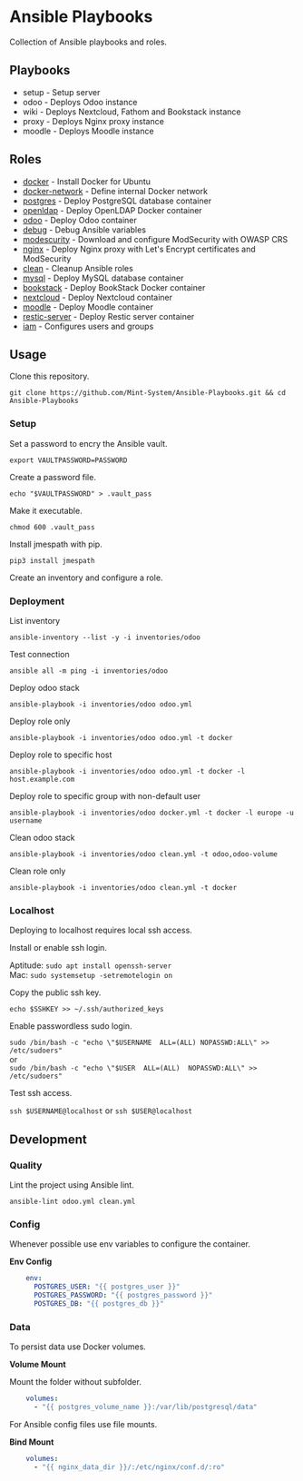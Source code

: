 # Ansible Playbooks

Collection of Ansible playbooks and roles.

## Playbooks

* setup - Setup server
* odoo - Deploys Odoo instance
* wiki - Deploys Nextcloud, Fathom and Bookstack instance
* proxy - Deploys Nginx proxy instance
* moodle - Deploys Moodle instance

## Roles

* [docker](roles/docker/README.md) - Install Docker for Ubuntu
* [docker-network](roles/docker-network/README.md) - Define internal Docker network
* [postgres](roles/postgres/README.md) - Deploy PostgreSQL database container
* [openldap](roles/openldap/README.md) - Deploy OpenLDAP Docker container
* [odoo](roles/odoo/README.md) - Deploy Odoo container
* [debug](roles/debug/README.md) - Debug Ansible variables
* [modescurity](roles/modescurity/README.md) - Download and configure ModSecurity with OWASP CRS
* [nginx](roles/nginx/README.md) - Deploy Nginx proxy with Let's Encrypt certificates and ModSecurity
* [clean](roles/clean/README.md) - Cleanup Ansible roles
* [mysql](roles/mysql/README.md) - Deploy MySQL database container
* [bookstack](roles/bookstack/README.md) - Deploy BookStack Docker container
* [nextcloud](roles/nextcloud/README.md) - Deploy Nextcloud container
* [moodle](roles/moodle/README.md) - Deploy Moodle container
* [restic-server](roles/restic-server/README.md) - Deploy Restic server container
* [iam](roles/iam/README.md) - Configures users and groups

## Usage

Clone this repository.

`git clone https://github.com/Mint-System/Ansible-Playbooks.git && cd Ansible-Playbooks`

### Setup

Set a password to encry the Ansible vault.

`export VAULTPASSWORD=PASSWORD`

Create a password file.

`echo "$VAULTPASSWORD" > .vault_pass`

Make it executable.

`chmod 600 .vault_pass`

Install jmespath with pip.

`pip3 install jmespath`

Create an inventory and configure a role.

### Deployment

List inventory

`ansible-inventory --list -y -i inventories/odoo`

Test connection

`ansible all -m ping -i inventories/odoo`

Deploy odoo stack

`ansible-playbook -i inventories/odoo odoo.yml`

Deploy role only

`ansible-playbook -i inventories/odoo odoo.yml -t docker`

Deploy role to specific host

`ansible-playbook -i inventories/odoo odoo.yml -t docker -l host.example.com`

Deploy role to specific group with non-default user

`ansible-playbook -i inventories/odoo docker.yml -t docker -l europe -u username`

Clean odoo stack

`ansible-playbook -i inventories/odoo clean.yml -t odoo,odoo-volume`

Clean role only

`ansible-playbook -i inventories/odoo clean.yml -t docker`

### Localhost

Deploying to localhost requires local ssh access.

Install or enable ssh login.

Aptitude: `sudo apt install openssh-server`  
Mac: `sudo systemsetup -setremotelogin on`

Copy the public ssh key.

`echo $SSHKEY >> ~/.ssh/authorized_keys`

Enable passwordless sudo login.

`sudo /bin/bash -c "echo \"$USERNAME  ALL=(ALL) NOPASSWD:ALL\" >> /etc/sudoers"`  
or  
`sudo /bin/bash -c "echo \"$USER  ALL=(ALL)  NOPASSWD:ALL\" >> /etc/sudoers"`

Test ssh access.

`ssh $USERNAME@localhost` or `ssh $USER@localhost`

## Development

### Quality

Lint the project using Ansible lint.

`ansible-lint odoo.yml clean.yml`

### Config

Whenever possible use env variables to configure the container.

**Env Config**

```yml
    env:
      POSTGRES_USER: "{{ postgres_user }}"
      POSTGRES_PASSWORD: "{{ postgres_password }}"
      POSTGRES_DB: "{{ postgres_db }}"
```

### Data

To persist data use Docker volumes.

**Volume Mount**

Mount the folder without subfolder.

```yml
    volumes:
      - "{{ postgres_volume_name }}:/var/lib/postgresql/data"
```

For Ansible config files use file mounts.

**Bind Mount**

```yml
    volumes:
      - "{{ nginx_data_dir }}/:/etc/nginx/conf.d/:ro"
```